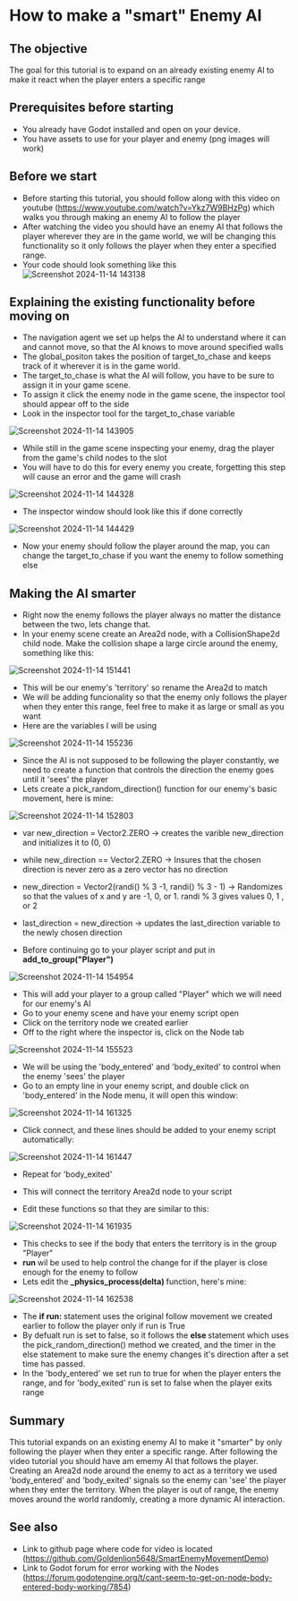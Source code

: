 # How to make a "smart" Enemy AI
## The objective
<p> The goal for this tutorial is to expand on an already existing enemy AI to make it react when the player enters a specific range</p>

## Prerequisites before starting
* You already have Godot installed and open on your device.
* You have assets to use for your player and enemy (png images will work)

## Before we start
* Before starting this tutorial, you should follow along with this video on youtube (https://www.youtube.com/watch?v=Ykz7W9BHzPg) which walks you through making an enemy AI to follow the player
* After watching the video you should have an enemy AI that follows the player wherever they are in the game world, we will be changing this functionality so it only follows the player when they
 enter a specified range.
* Your code should look something like this
![Screenshot 2024-11-14 143138](https://github.com/user-attachments/assets/ed7e5f25-6b15-4cc0-8599-689e524d4fc9)

## Explaining the existing functionality before moving on
* The navigation agent we set up helps the AI to understand where it can and cannot move, so that the AI knows to move around specified walls
* The global_positon takes the position of target_to_chase and keeps track of it wherever it is in the game world.
* The target_to_chase is what the AI will follow, you have to be sure to assign it in your game scene.
* To assign it click the enemy node in the game scene, the inspector tool should appear off to the side
* Look in the inspector tool for the target_to_chase variable

![Screenshot 2024-11-14 143905](https://github.com/user-attachments/assets/b88f2c61-ff4d-4a29-a87c-1547ed848c46)

* While still in the game scene inspecting your enemy, drag the player from the game's child nodes to the slot
* You will have to do this for every enemy you create, forgetting this step will cause an error and the game will crash

![Screenshot 2024-11-14 144328](https://github.com/user-attachments/assets/24ac5b69-4b5a-4bee-b3a8-4f63dfcbf89d)

* The inspector window should look like this if done correctly

![Screenshot 2024-11-14 144429](https://github.com/user-attachments/assets/35edd61e-dcaf-4fb9-9486-8a48bd10ae92)

* Now your enemy should follow the player around the map, you can change the target_to_chase if you want the enemy to follow something else

## Making the AI smarter
* Right now the enemy follows the player always no matter the distance between the two, lets change that.
* In your enemy scene create an Area2d node, with a CollisionShape2d child node. Make the collision shape a large circle around the enemy, something like this:

![Screenshot 2024-11-14 151441](https://github.com/user-attachments/assets/4f540915-ffd5-40fc-8a93-274af01e2cb6)

* This will be our enemy's 'territory' so rename the Area2d to match
* We will be adding funcionality so that the enemy only follows the player when they enter this range, feel free to make it as large or small as you want
* Here are the variables I will be using

![Screenshot 2024-11-14 155236](https://github.com/user-attachments/assets/e48049f7-8ce5-4da7-80e9-f4f1241fd2de)


* Since the AI is not supposed to be following the player constantly, we need to create a function that controls the direction the enemy goes until it 'sees' the player
* Lets create a pick_random_direction() function for our enemy's basic movement, here is mine:

![Screenshot 2024-11-14 152803](https://github.com/user-attachments/assets/c7078f25-c8d8-4ee3-ab70-6948701cdb72)

* var new_direction = Vector2.ZERO -> creates the varible new_direction and initializes it to (0, 0)
* while new_direction == Vector2.ZERO -> Insures that the chosen direction is never zero as a zero vector has no direction
* new_direction = Vector2(randi() % 3 -1, randi() % 3 - 1) -> Randomizes so that the values of x and y are -1, 0, or 1. randi % 3 gives values 0, 1 , or 2
* last_direction = new_direction -> updates the last_direction variable to the newly chosen direction

* Before continuing go to your player script and put in <b>add_to_group("Player")</b>

![Screenshot 2024-11-14 154954](https://github.com/user-attachments/assets/77620196-fc85-4c3a-a9c2-d4e2111ea7a1)

* This will add your player to a group called "Player" which we will need for our enemy's AI
* Go to your enemy scene and have your enemy script open
* Click on the territory node we created earlier
* Off to the right where the inspector is, click on the Node tab

![Screenshot 2024-11-14 155523](https://github.com/user-attachments/assets/cef0ea1e-493e-41a2-89b1-8175d4eb4d3e)

* We will be using the 'body_entered' and 'body_exited' to control when the enemy 'sees' the player
* Go to an empty line in your enemy script, and double click on 'body_entered' in the Node menu, it will open this window:

![Screenshot 2024-11-14 161325](https://github.com/user-attachments/assets/387ee0da-bb57-49fb-b260-494db66f4d03)

* Click connect, and these lines should be added to your enemy script automatically:

![Screenshot 2024-11-14 161447](https://github.com/user-attachments/assets/0f92bbf1-0129-45a9-bdeb-260db3dfd513)

* Repeat for 'body_exited'
* This will connect the territory Area2d node to your script

* Edit these functions so that they are similar to this:

![Screenshot 2024-11-14 161935](https://github.com/user-attachments/assets/130db0a5-e8c9-4feb-98cf-c69fb2a555bb)

* This checks to see if the body that enters the territory is in the group "Player"
* <b> run </b> wil be used to help control the change for if the player is close enough for the enemy to follow
* Lets edit the <b> _physics_process(delta) </b> function, here's mine:

![Screenshot 2024-11-14 162538](https://github.com/user-attachments/assets/fb0e3c5d-6694-4156-98d5-ebd6e6e3b17b)

* The <b> if run: </b> statement uses the original follow movement we created earlier to follow the player only if run is True
* By defualt run is set to false, so it follows the <b> else </b> statement which uses the pick_random_direction() method we created, and the timer in the else statement
to make sure the enemy changes it's direction after a set time has passed.
* In the 'body_entered' we set run to true for when the player enters the range, and for 'body_exited' run is set to false when the player exits range

## Summary
<p> This tutorial expands on an existing enemy AI to make it "smarter" by only following the player when they enter a specific range. After following
the video tutorial you should have am ememy AI that follows the player. Creating an Area2d node around the enemy to act as a territory we used
'body_entered' and 'body_exited' signals so the enemy can 'see' the player when they enter the territory. When the player is out of range,
the enemy moves around the world randomly, creating a more dynamic AI interaction.</p>

## See also
* Link to github page where code for video is located (https://github.com/Goldenlion5648/SmartEnemyMovementDemo)
* Link to Godot forum for error working with the Nodes (https://forum.godotengine.org/t/cant-seem-to-get-on-node-body-entered-body-working/7854)
